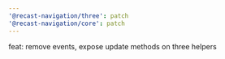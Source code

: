 ```yaml
---
'@recast-navigation/three': patch
'@recast-navigation/core': patch
---
```


feat: remove events, expose update methods on three helpers

